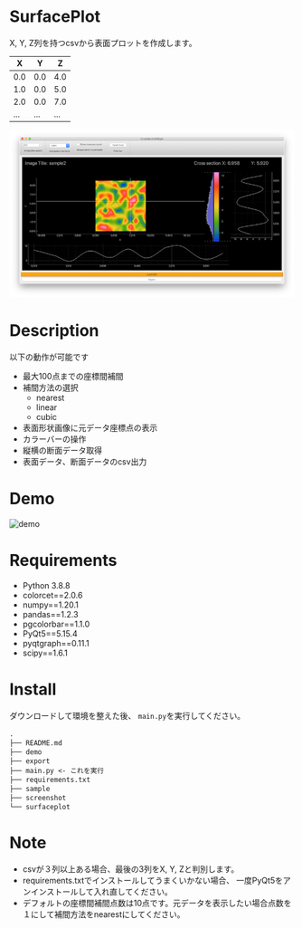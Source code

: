 # SurfacePlot

X, Y, Z列を持つcsvから表面プロットを作成します。

| **X** | **Y** | **Z** |
| ----- | ----- | ----- |
| 0.0   | 0.0   | 4.0   |
| 1.0   | 0.0   | 5.0   |
| 2.0   | 0.0   | 7.0   |
| ...   | ...   | ...   |

![screenshot1](/screenshot/screenshot1.png)

# Description

以下の動作が可能です

- 最大100点までの座標間補間
- 補間方法の選択
  - nearest
  - linear
  - cubic
- 表面形状画像に元データ座標点の表示
- カラーバーの操作
- 縦横の断面データ取得
- 表面データ、断面データのcsv出力



# Demo
![demo](/demo/demo.gif)



# Requirements

- Python 3.8.8
- colorcet==2.0.6
- numpy==1.20.1
- pandas==1.2.3
- pgcolorbar==1.1.0
- PyQt5==5.15.4
- pyqtgraph==0.11.1
- scipy==1.6.1



# Install

ダウンロードして環境を整えた後、 `main.py`を実行してください。

```terminal
.
├── README.md
├── demo
├── export
├── main.py <- これを実行
├── requirements.txt
├── sample
├── screenshot
└── surfaceplot

```



# Note

- csvが３列以上ある場合、最後の3列をX, Y, Zと判別します。
- requirements.txtでインストールしてうまくいかない場合、 一度PyQt5をアンインストールして入れ直してください。
- デフォルトの座標間補間点数は10点です。元データを表示したい場合点数を１にして補間方法をnearestにしてください。


